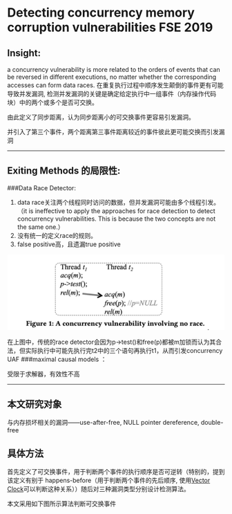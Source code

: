 # Detecting concurrency memory corruption vulnerabilities FSE 2019	
	
## Insight:  

a concurrency vulnerability is more related to the orders of events that can be reversed in different executions, no matter whether the corresponding accesses can form data races. 	在重复执行过程中顺序发生颠倒的事件更有可能导致并发漏洞, 检测并发漏洞的关键是确定给定执行中一组事件（内存操作代码块）中的两个或多个是否可交换。

由此定义了同步距离，认为同步距离小的可交换事件更容易引发漏洞。

并引入了第三个事件，两个距离第三事件距离较近的事件彼此更可能交换而引发漏洞

---

## Exiting Methods 的局限性:

###Data Race Detector:

1. data race关注两个线程同时访问的数据，但并发漏洞可能由多个线程引发。（it is ineffective to apply the approaches for race detection to detect concurrency vulnerabilities. This is because the two concepts are not the same one.）
2. 没有统一的定义race的规则。
3.	false positive高，且遗漏true positive

![limits](https://raw.githubusercontent.com/Anderson-Xia/Note/main/img/2021101601.png)

在上图中，传统的race detector会因为p->test()和free(p)都被m加锁而认为其合法，但实际执行中可能先执行完t2中的三个语句再执行t1，从而引发concurrency UAF
###maximal causal models ：

受限于求解器，有效性不高

---

## 本文研究对象

 与内存损坏相关的漏洞——use-after-free, NULL pointer dereference, double-free

## 具体方法

 首先定义了可交换事件，用于判断两个事件的执行顺序是否可逆转（特别的，提到该定义有别于 happens-before（用于判断两个事件的先后顺序, 使用<a href="https://zhuanlan.zhihu.com/p/419944615" target="_blank">Vector Clock</a>可以判断这种关系））随后对三种漏洞类型分别设计检测算法。

 本文采用如下图所示算法判断可交换事件